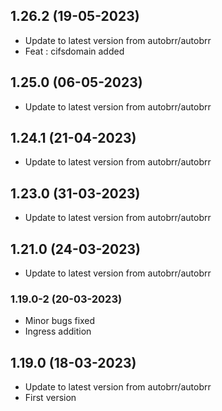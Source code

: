 
## 1.26.2 (19-05-2023)
- Update to latest version from autobrr/autobrr
- Feat : cifsdomain added

## 1.25.0 (06-05-2023)

- Update to latest version from autobrr/autobrr

## 1.24.1 (21-04-2023)

- Update to latest version from autobrr/autobrr

## 1.23.0 (31-03-2023)

- Update to latest version from autobrr/autobrr

## 1.21.0 (24-03-2023)

- Update to latest version from autobrr/autobrr

### 1.19.0-2 (20-03-2023)

- Minor bugs fixed
- Ingress addition

## 1.19.0 (18-03-2023)

- Update to latest version from autobrr/autobrr
- First version
